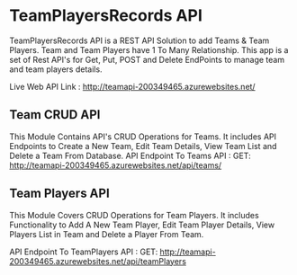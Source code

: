 # TeamPlayersRecords API 
TeamPlayersRecords API is a REST API Solution to add Teams & Team Players. Team and Team Players have 1 To Many Relationship. This app is a set of Rest API's for Get, Put, POST and Delete EndPoints to manage team and team players details.

Live Web API Link : http://teamapi-200349465.azurewebsites.net/

## Team CRUD API
This Module Contains API's CRUD Operations for Teams. It includes API Endpoints to Create a New Team, Edit Team Details, View Team List and Delete a Team From Database.
API Endpoint To Teams API : GET: http://teamapi-200349465.azurewebsites.net/api/teams/

## Team Players API
This Module Covers CRUD Operations for Team Players. It includes Functionality to Add A New Team Player, Edit Team Player Details, View Players List in Team and Delete a Player From Team.

API Endpoint To TeamPlayers API : GET: http://teamapi-200349465.azurewebsites.net/api/teamPlayers
